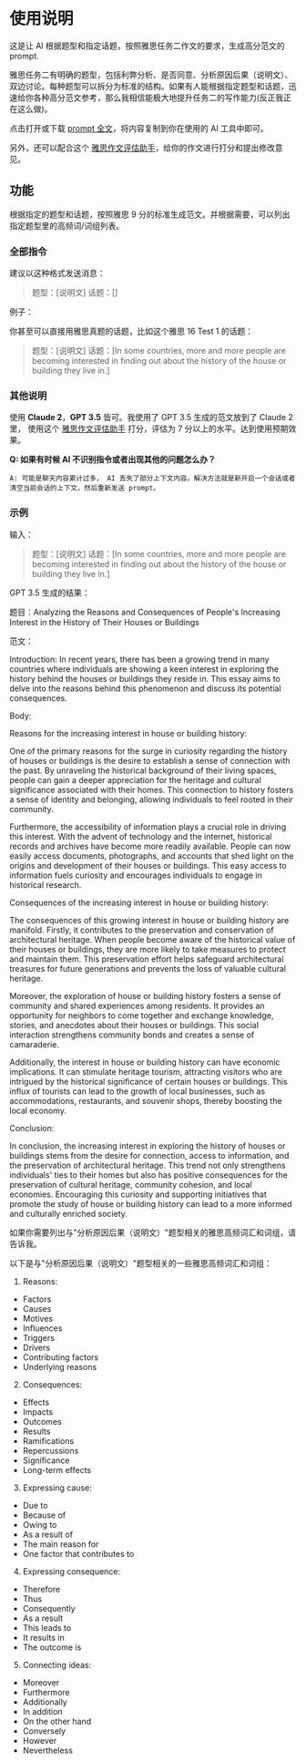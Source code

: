 # 使用说明

这是让 AI 根据题型和指定话题，按照雅思任务二作文的要求，生成高分范文的 prompt.

雅思任务二有明确的题型，包括利弊分析、是否同意、分析原因后果（说明文）、双边讨论。每种题型可以拆分为标准的结构。如果有人能根据指定题型和话题，迅速给你各种高分范文参考，那么我相信能极大地提升任务二的写作能力(反正我正在这么做)。

点击打开或下载 [prompt 全文](./prompt_essay_task2_example.txt)，将内容复制到你在使用的 AI 工具中即可。

另外，还可以配合这个 [雅思作文评估助手](./essay_evaluation.md)，给你的作文进行打分和提出修改意见。

## 功能

根据指定的题型和话题，按照雅思 9 分的标准生成范文。并根据需要，可以列出指定题型里的高频词/词组列表。

### 全部指令

建议以这种格式发送消息：

> 题型：\[说明文\] 话题：\[\]

例子：

你甚至可以直接用雅思真题的话题，比如这个雅思 16 Test 1 的话题：

> 题型：\[说明文\] 话题：\[In some countries, more and more people are becoming interested in finding out about the history of the house or building they live in.\]

### 其他说明

使用 **Claude 2**，**GPT 3.5**  皆可。我使用了 GPT 3.5 生成的范文放到了 Claude 2 里， 使用这个 [雅思作文评估助手](./essay_evaluation.md) 打分，评估为 7 分以上的水平。达到使用预期效果。

**Q: 如果有时候 AI 不识别指令或者出现其他的问题怎么办？**

```
A: 可能是聊天内容累计过多， AI 丢失了部分上下文内容。解决方法就是新开启一个会话或者清空当前会话的上下文，然后重新发送 prompt。
```

### 示例

输入：
> 题型：\[说明文\] 话题：\[In some countries, more and more people are becoming interested in finding out about the history of the house or building they live in.\]

GPT 3.5 生成的结果：

题目：Analyzing the Reasons and Consequences of People's Increasing Interest in the History of Their Houses or Buildings

范文：

Introduction:
In recent years, there has been a growing trend in many countries where individuals are showing a keen interest in exploring the history behind the houses or buildings they reside in. This essay aims to delve into the reasons behind this phenomenon and discuss its potential consequences.

Body:

Reasons for the increasing interest in house or building history:

One of the primary reasons for the surge in curiosity regarding the history of houses or buildings is the desire to establish a sense of connection with the past. By unraveling the historical background of their living spaces, people can gain a deeper appreciation for the heritage and cultural significance associated with their homes. This connection to history fosters a sense of identity and belonging, allowing individuals to feel rooted in their community.

Furthermore, the accessibility of information plays a crucial role in driving this interest. With the advent of technology and the internet, historical records and archives have become more readily available. People can now easily access documents, photographs, and accounts that shed light on the origins and development of their houses or buildings. This easy access to information fuels curiosity and encourages individuals to engage in historical research.

Consequences of the increasing interest in house or building history:

The consequences of this growing interest in house or building history are manifold. Firstly, it contributes to the preservation and conservation of architectural heritage. When people become aware of the historical value of their houses or buildings, they are more likely to take measures to protect and maintain them. This preservation effort helps safeguard architectural treasures for future generations and prevents the loss of valuable cultural heritage.

Moreover, the exploration of house or building history fosters a sense of community and shared experiences among residents. It provides an opportunity for neighbors to come together and exchange knowledge, stories, and anecdotes about their houses or buildings. This social interaction strengthens community bonds and creates a sense of camaraderie.

Additionally, the interest in house or building history can have economic implications. It can stimulate heritage tourism, attracting visitors who are intrigued by the historical significance of certain houses or buildings. This influx of tourists can lead to the growth of local businesses, such as accommodations, restaurants, and souvenir shops, thereby boosting the local economy.

Conclusion:

In conclusion, the increasing interest in exploring the history of houses or buildings stems from the desire for connection, access to information, and the preservation of architectural heritage. This trend not only strengthens individuals' ties to their homes but also has positive consequences for the preservation of cultural heritage, community cohesion, and local economies. Encouraging this curiosity and supporting initiatives that promote the study of house or building history can lead to a more informed and culturally enriched society.

如果你需要列出与"分析原因后果（说明文）"题型相关的雅思高频词汇和词组，请告诉我。

以下是与"分析原因后果（说明文）"题型相关的一些雅思高频词汇和词组：

1. Reasons:

- Factors
- Causes
- Motives
- Influences
- Triggers
- Drivers
- Contributing factors
- Underlying reasons

2. Consequences:

- Effects
- Impacts
- Outcomes
- Results
- Ramifications
- Repercussions
- Significance
- Long-term effects

3. Expressing cause:

- Due to
- Because of
- Owing to
- As a result of
- The main reason for
- One factor that contributes to

4. Expressing consequence:

- Therefore
- Thus
- Consequently
- As a result
- This leads to
- It results in
- The outcome is

5. Connecting ideas:

- Moreover
- Furthermore
- Additionally
- In addition
- On the other hand
- Conversely
- However
- Nevertheless